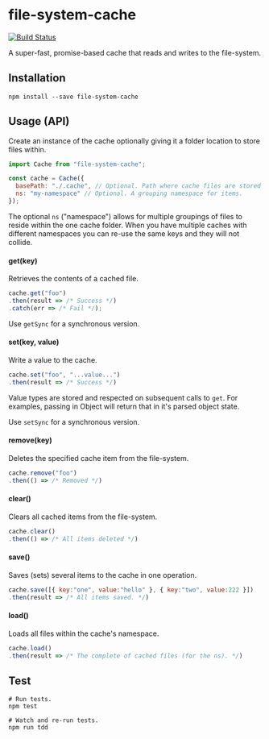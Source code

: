 # file-system-cache
[![Build Status](https://travis-ci.org/philcockfield/file-system-cache.svg)](https://travis-ci.org/philcockfield/file-system-cache)

A super-fast, promise-based cache that reads and writes to the file-system.


## Installation

    npm install --save file-system-cache

## Usage (API)

Create an instance of the cache optionally giving it a folder location to store files within.

```js
import Cache from "file-system-cache";

const cache = Cache({
  basePath: "./.cache", // Optional. Path where cache files are stored (default).
  ns: "my-namespace" // Optional. A grouping namespace for items.
});
```

The optional `ns` ("namespace") allows for multiple groupings of files to reside within the one cache folder.  When you have multiple caches with different namespaces you can re-use the same keys and they will not collide.


#### get(key)
Retrieves the contents of a cached file.

```js
cache.get("foo")
.then(result => /* Success */)
.catch(err => /* Fail */);
```

Use `getSync` for a synchronous version.


#### set(key, value)
Write a value to the cache.

```js
cache.set("foo", "...value...")
.then(result => /* Success */)
```

Value types are stored and respected on subsequent calls to `get`.  For examples, passing in Object will return that in it's parsed object state.

Use `setSync` for a synchronous version.


#### remove(key)
Deletes the specified cache item from the file-system.
```js
cache.remove("foo")
.then(() => /* Removed */)
```

#### clear()
Clears all cached items from the file-system.
```js
cache.clear()
.then(() => /* All items deleted */)
```


#### save()
Saves (sets) several items to the cache in one operation.
```js
cache.save([{ key:"one", value:"hello" }, { key:"two", value:222 }])
.then(result => /* All items saved. */)
```

#### load()
Loads all files within the cache's namespace.
```js
cache.load()
.then(result => /* The complete of cached files (for the ns). */)
```



## Test
    # Run tests.
    npm test

    # Watch and re-run tests.
    npm run tdd
